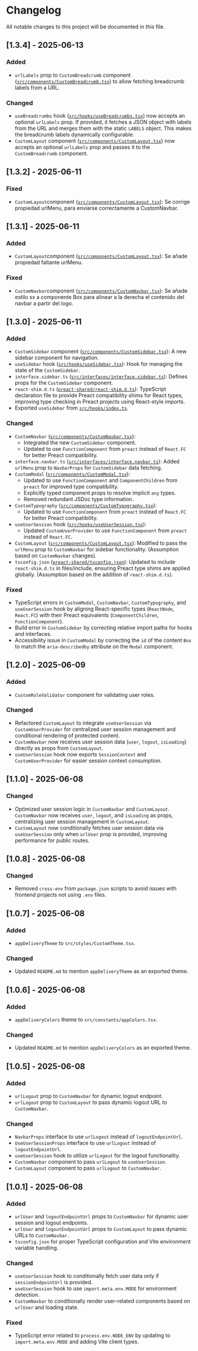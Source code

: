 # Changelog

All notable changes to this project will be documented in this file.

## [1.3.4] - 2025-06-13

### Added

- `urlLabels` prop to `CustomBreadcrumb` component ([`src/components/CustomBreadcrumb.tsx`](src/components/CustomBreadcrumb.tsx:1)) to allow fetching breadcrumb labels from a URL.

### Changed

- `useBreadcrumbs` hook ([`src/hooks/useBreadcrumbs.tsx`](src/hooks/useBreadcrumbs.tsx:1)) now accepts an optional `urlLabels` prop. If provided, it fetches a JSON object with labels from the URL and merges them with the static `LABELS` object. This makes the breadcrumb labels dynamically configurable.
- `CustomLayout` component ([`src/components/CustomLayout.tsx`](src/components/CustomLayout.tsx:1)) now accepts an optional `urlLabels` prop and passes it to the `CustomBreadcrumb` component.
## [1.3.2] - 2025-06-11

### Fixed 

-  `CustomLayout`component ([`src/components/CustomLayout.tsx`](preact-shared/src/components/CustomLayout.tsx:1)): Se corrige propiedad urlMenu, para enviarse correctamente a CustomNavbar.

## [1.3.1] - 2025-06-11

### Added

-  `CustomLayout`component ([`src/components/CustomLayout.tsx`](preact-shared/src/components/CustomLayout.tsx:1)): Se añade propiedad faltante urlMenu.

### Fixed 

-  `CustomNavbar`component ([`src/components/CustomNavbar.tsx`](preact-shared/src/components/CustomNavbar.tsx:1)): Se añade estilo sx a componente Box para alinear a la derecha el contenido del navbar a partir del logo.

## [1.3.0] - 2025-06-11

### Added

-   `CustomSidebar` component ([`src/components/CustomSidebar.tsx`](preact-shared/src/components/CustomSidebar.tsx:1)): A new sidebar component for navigation.
-   `useSidebar` hook ([`src/hooks/useSidebar.tsx`](preact-shared/src/hooks/useSidebar.tsx:1)): Hook for managing the state of the `CustomSidebar`.
-   `interface.sidebar.ts` ([`src/interfaces/interface.sidebar.ts`](preact-shared/src/interfaces/interface.sidebar.ts:1)): Defines props for the `CustomSidebar` component.
-   `react-shim.d.ts` ([`preact-shared/react-shim.d.ts`](preact-shared/react-shim.d.ts:1)): TypeScript declaration file to provide Preact compatibility shims for React types, improving type checking in Preact projects using React-style imports.
-   Exported `useSidebar` from [`src/hooks/index.ts`](preact-shared/src/hooks/index.ts:1).

### Changed

-   `CustomNavbar` ([`src/components/CustomNavbar.tsx`](preact-shared/src/components/CustomNavbar.tsx:1)):
    -   Integrated the new `CustomSidebar` component.
    -   Updated to use `FunctionComponent` from `preact` instead of `React.FC` for better Preact compatibility.
-   `interface.navbar.ts` ([`src/interfaces/interface.navbar.ts`](preact-shared/src/interfaces/interface.navbar.ts:1)): Added `urlMenu` prop to `NavbarProps` for `CustomSidebar` data fetching.
-   `CustomModal` ([`src/components/CustomModal.tsx`](preact-shared/src/components/CustomModal.tsx:1)):
    -   Updated to use `FunctionComponent` and `ComponentChildren` from `preact` for improved type compatibility.
    -   Explicitly typed component props to resolve implicit `any` types.
    -   Removed redundant JSDoc type information.
-   `CustomTypography` ([`src/components/CustomTypography.tsx`](preact-shared/src/components/CustomTypography.tsx:1)):
    -   Updated to use `FunctionComponent` from `preact` instead of `React.FC` for better Preact compatibility.
-   `useUserSession` hook ([`src/hooks/useUserSession.tsx`](preact-shared/src/hooks/useUserSession.tsx:1)):
    -   Updated `CustomUserProvider` to use `FunctionComponent` from `preact` instead of `React.FC`.
-   `CustomLayout` ([`src/components/CustomLayout.tsx`](preact-shared/src/components/CustomLayout.tsx:1)): Modified to pass the `urlMenu` prop to `CustomNavbar` for sidebar functionality. (Assumption based on `CustomNavbar` changes).
-   `tsconfig.json` ([`preact-shared/tsconfig.json`](preact-shared/tsconfig.json:1)): Updated to include `react-shim.d.ts` in files/include, ensuring Preact type shims are applied globally. (Assumption based on the addition of `react-shim.d.ts`).

### Fixed

-   TypeScript errors in `CustomModal`, `CustomNavbar`, `CustomTypography`, and `useUserSession` hook by aligning React-specific types (`ReactNode`, `React.FC`) with their Preact equivalents (`ComponentChildren`, `FunctionComponent`).
-   Build error in `CustomSidebar` by correcting relative import paths for hooks and interfaces.
-   Accessibility issue in `CustomModal` by correcting the `id` of the content `Box` to match the `aria-describedby` attribute on the `Modal` component.

## [1.2.0] - 2025-06-09

### Added

-   `CustomRoleValidator` component for validating user roles.

### Changed

-   Refactored `CustomLayout` to integrate `useUserSession` via `CustomUserProvider` for centralized user session management and conditional rendering of protected content.
-   `CustomNavbar` now receives user session data (`user`, `logout`, `isLoading`) directly as props from `CustomLayout`.
-   `useUserSession` hook now exports `SessionContext` and `CustomUserProvider` for easier session context consumption.

## [1.1.0] - 2025-06-08

### Changed

-   Optimized user session logic in `CustomNavbar` and `CustomLayout`. `CustomNavbar` now receives `user`, `logout`, and `isLoading` as props, centralizing user session management in `CustomLayout`.
-   `CustomLayout` now conditionally fetches user session data via `useUserSession` only when `urlUser` prop is provided, improving performance for public routes.

## [1.0.8] - 2025-06-08

### Changed

-   Removed `cross-env` from `package.json` scripts to avoid issues with frontend projects not using `.env` files.

## [1.0.7] - 2025-06-08

### Added

-   `appDeliveryTheme` to `src/styles/CustomTheme.tsx`.

### Changed

-   Updated `README.md` to mention `appDeliveryTheme` as an exported theme.

## [1.0.6] - 2025-06-08

### Added

-   `appDeliveryColors` theme to `src/constants/appColors.tsx`.

### Changed

-   Updated `README.md` to mention `appDeliveryColors` as an exported theme.

## [1.0.5] - 2025-06-08

### Added

-   `urlLogout` prop to `CustomNavbar` for dynamic logout endpoint.
-   `urlLogout` prop to `CustomLayout` to pass dynamic logout URL to `CustomNavbar`.

### Changed

-   `NavbarProps` interface to use `urlLogout` instead of `logoutEndpointUrl`.
-   `UseUserSessionProps` interface to use `urlLogout` instead of `logoutEndpointUrl`.
-   `useUserSession` hook to utilize `urlLogout` for the logout functionality.
-   `CustomNavbar` component to pass `urlLogout` to `useUserSession`.
-   `CustomLayout` component to pass `urlLogout` to `CustomNavbar`.

## [1.0.1] - 2025-06-08

### Added

-   `urlUser` and `logoutEndpointUrl` props to `CustomNavbar` for dynamic user session and logout endpoints.
-   `urlUser` and `logoutEndpointUrl` props to `CustomLayout` to pass dynamic URLs to `CustomNavbar`.
-   `tsconfig.json` for proper TypeScript configuration and Vite environment variable handling.

### Changed

-   `useUserSession` hook to conditionally fetch user data only if `sessionEndpointUrl` is provided.
-   `useUserSession` hook to use `import.meta.env.MODE` for environment detection.
-   `CustomNavbar` to conditionally render user-related components based on `urlUser` and loading state.

### Fixed

-   TypeScript error related to `process.env.NODE_ENV` by updating to `import.meta.env.MODE` and adding Vite client types.